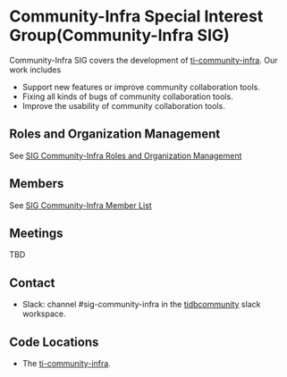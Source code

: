 # Community-Infra Special Interest Group(Community-Infra SIG)

Community-Infra SIG covers the development of [ti-community-infra](https://github.com/ti-community-infra). Our work includes
* Support new features or improve community collaboration tools.
* Fixing all kinds of bugs of community collaboration tools.
* Improve the usability of community collaboration tools.

## Roles and Organization Management

See [SIG Community-Infra Roles and Organization Management](./roles-and-organization-management.md)

## Members

See [SIG Community-Infra Member List](https://contributor.tidb.io/SIG/community-infra)

## Meetings

TBD

## Contact

* Slack: channel #sig-community-infra in the [tidbcommunity](https://slack.tidb.io/invite?team=tidb-community&channel=sig-community-infra) slack workspace.

## Code Locations

* The [ti-community-infra](https://github.com/ti-community-infra).
